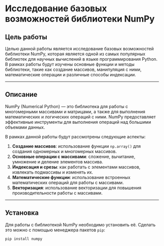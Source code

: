 # Исследование базовых возможностей библиотеки NumPy

## Цель работы

Целью данной работы является исследование базовых возможностей библиотеки NumPy, которая является одной из самых популярных библиотек для научных вычислений в языке программирования Python. В рамках работы будут изучены основные функции и методы библиотеки, такие как создание массивов, манипуляция с ними, математические операции и различные способы индексации.

---

## Описание

NumPy (Numerical Python) — это библиотека для работы с многомерными массивами и матрицами, а также для выполнения математических и логических операций с ними. NumPy предоставляет эффективные инструменты для выполнения операций над большими объемами данных.

В рамках данной работы будут рассмотрены следующие аспекты:

1. **Создание массивов**: использование функции `np.array()` для создания одномерных и многомерных массивов.
2. **Основные операции с массивами**: сложение, вычитание, умножение и деление элементов массива.
3. **Индексация и срезы**: как работать с элементами массивов, извлекать подмассивы и изменять их.
4. **Математические функции**: использование встроенных математических операций для работы с массивами.
5. **Векторизация**: использование векторизации для повышения производительности работы с массивами.

---

## Установка

Для работы с библиотекой NumPy необходимо установить её. Сделать это можно с помощью менеджера пакетов `pip`:

```bash
pip install numpy

